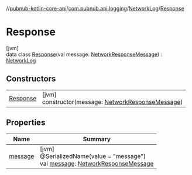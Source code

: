 //[pubnub-kotlin-core-api](../../../../index.md)/[com.pubnub.api.logging](../../index.md)/[NetworkLog](../index.md)/[Response](index.md)

# Response

[jvm]\
data class [Response](index.md)(val message: [NetworkResponseMessage](../../-network-response-message/index.md)) : [NetworkLog](../index.md)

## Constructors

| | |
|---|---|
| [Response](-response.md) | [jvm]<br>constructor(message: [NetworkResponseMessage](../../-network-response-message/index.md)) |

## Properties

| Name | Summary |
|---|---|
| [message](message.md) | [jvm]<br>@SerializedName(value = &quot;message&quot;)<br>val [message](message.md): [NetworkResponseMessage](../../-network-response-message/index.md) |
